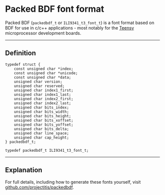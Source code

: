 # Packed BDF font format
Packed BDF (`packedbdf_t` or `ILI9341_t3_font_t`) is a font format based on BDF for use in c/c++ applications - most notably for the [Teensy](https://www.pjrc.com/teensy/) microprocessor development boards.

---
## Definition
```
typedef struct {
	const unsigned char *index;
	const unsigned char *unicode;
	const unsigned char *data;
	unsigned char version;
	unsigned char reserved;
	unsigned char index1_first;
	unsigned char index1_last;
	unsigned char index2_first;
	unsigned char index2_last;
	unsigned char bits_index;
	unsigned char bits_width;
	unsigned char bits_height;
	unsigned char bits_xoffset;
	unsigned char bits_yoffset;
	unsigned char bits_delta;
	unsigned char line_space;
	unsigned char cap_height;
} packedbdf_t;

typedef packedbdf_t ILI9341_t3_font_t;
```
---
## Explanation
For full details, including how to generate these fonts yourself, visit [github.com/projectitis/packedbdf](https://github.com/projectitis/packedbdf).